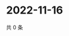 # 2022-11-16

共 0 条

<!-- BEGIN WEIBO -->
<!-- 最后更新时间 Wed Nov 16 2022 19:13:03 GMT+0800 (China Standard Time) -->

<!-- END WEIBO -->
